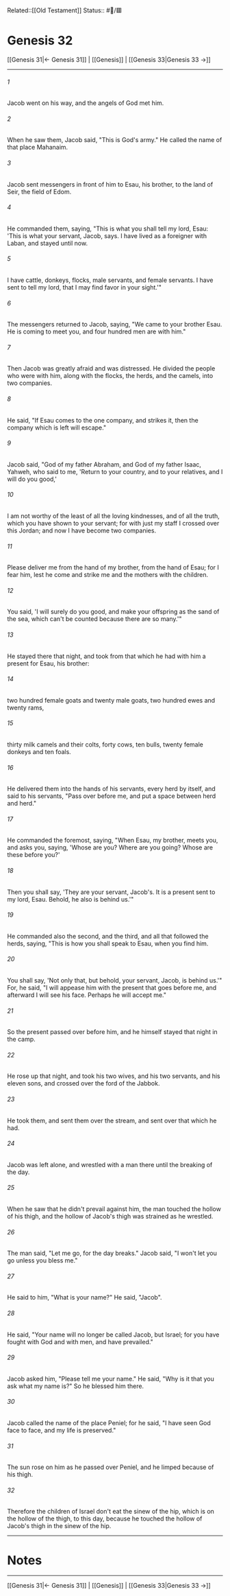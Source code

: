Related::[[Old Testament]]
Status:: #📖/🟥
# Genesis 32

[[Genesis 31|← Genesis 31]] | [[Genesis]] | [[Genesis 33|Genesis 33 →]]
***



###### 1 
Jacob went on his way, and the angels of God met him. 

###### 2 
When he saw them, Jacob said, "This is God's army." He called the name of that place Mahanaim. 

###### 3 
Jacob sent messengers in front of him to Esau, his brother, to the land of Seir, the field of Edom. 

###### 4 
He commanded them, saying, "This is what you shall tell my lord, Esau: 'This is what your servant, Jacob, says. I have lived as a foreigner with Laban, and stayed until now. 

###### 5 
I have cattle, donkeys, flocks, male servants, and female servants. I have sent to tell my lord, that I may find favor in your sight.'" 

###### 6 
The messengers returned to Jacob, saying, "We came to your brother Esau. He is coming to meet you, and four hundred men are with him." 

###### 7 
Then Jacob was greatly afraid and was distressed. He divided the people who were with him, along with the flocks, the herds, and the camels, into two companies. 

###### 8 
He said, "If Esau comes to the one company, and strikes it, then the company which is left will escape." 

###### 9 
Jacob said, "God of my father Abraham, and God of my father Isaac, Yahweh, who said to me, 'Return to your country, and to your relatives, and I will do you good,' 

###### 10 
I am not worthy of the least of all the loving kindnesses, and of all the truth, which you have shown to your servant; for with just my staff I crossed over this Jordan; and now I have become two companies. 

###### 11 
Please deliver me from the hand of my brother, from the hand of Esau; for I fear him, lest he come and strike me and the mothers with the children. 

###### 12 
You said, 'I will surely do you good, and make your offspring as the sand of the sea, which can't be counted because there are so many.'" 

###### 13 
He stayed there that night, and took from that which he had with him a present for Esau, his brother: 

###### 14 
two hundred female goats and twenty male goats, two hundred ewes and twenty rams, 

###### 15 
thirty milk camels and their colts, forty cows, ten bulls, twenty female donkeys and ten foals. 

###### 16 
He delivered them into the hands of his servants, every herd by itself, and said to his servants, "Pass over before me, and put a space between herd and herd." 

###### 17 
He commanded the foremost, saying, "When Esau, my brother, meets you, and asks you, saying, 'Whose are you? Where are you going? Whose are these before you?' 

###### 18 
Then you shall say, 'They are your servant, Jacob's. It is a present sent to my lord, Esau. Behold, he also is behind us.'" 

###### 19 
He commanded also the second, and the third, and all that followed the herds, saying, "This is how you shall speak to Esau, when you find him. 

###### 20 
You shall say, 'Not only that, but behold, your servant, Jacob, is behind us.'" For, he said, "I will appease him with the present that goes before me, and afterward I will see his face. Perhaps he will accept me." 

###### 21 
So the present passed over before him, and he himself stayed that night in the camp. 

###### 22 
He rose up that night, and took his two wives, and his two servants, and his eleven sons, and crossed over the ford of the Jabbok. 

###### 23 
He took them, and sent them over the stream, and sent over that which he had. 

###### 24 
Jacob was left alone, and wrestled with a man there until the breaking of the day. 

###### 25 
When he saw that he didn't prevail against him, the man touched the hollow of his thigh, and the hollow of Jacob's thigh was strained as he wrestled. 

###### 26 
The man said, "Let me go, for the day breaks." Jacob said, "I won't let you go unless you bless me." 

###### 27 
He said to him, "What is your name?" He said, "Jacob". 

###### 28 
He said, "Your name will no longer be called Jacob, but Israel; for you have fought with God and with men, and have prevailed." 

###### 29 
Jacob asked him, "Please tell me your name." He said, "Why is it that you ask what my name is?" So he blessed him there. 

###### 30 
Jacob called the name of the place Peniel; for he said, "I have seen God face to face, and my life is preserved." 

###### 31 
The sun rose on him as he passed over Peniel, and he limped because of his thigh. 

###### 32 
Therefore the children of Israel don't eat the sinew of the hip, which is on the hollow of the thigh, to this day, because he touched the hollow of Jacob's thigh in the sinew of the hip.

---
# Notes


***
[[Genesis 31|← Genesis 31]] | [[Genesis]] | [[Genesis 33|Genesis 33 →]]
